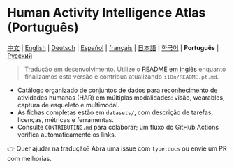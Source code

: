 # Human Activity Intelligence Atlas (Português)

[中文](README.zh.md) | [English](../README.md) | [Deutsch](README.de.md) | [Español](README.es.md) | [français](README.fr.md) | [日本語](README.ja.md) | [한국어](README.ko.md) | **Português** | [Русский](README.ru.md)

> Tradução em desenvolvimento. Utilize o [README em inglês](../README.md) enquanto finalizamos esta versão e contribua atualizando `i18n/README.pt.md`.

- Catálogo organizado de conjuntos de dados para reconhecimento de atividades humanas (HAR) em múltiplas modalidades: visão, wearables, captura de esqueleto e multimodal.
- As fichas completas estão em `datasets/`, com descrição de tarefas, licenças, métricas e ferramentas.
- Consulte `CONTRIBUTING.md` para colaborar; um fluxo do GitHub Actions verifica automaticamente os links.

👉 Quer ajudar na tradução? Abra uma issue com `type:docs` ou envie um PR com melhorias.
